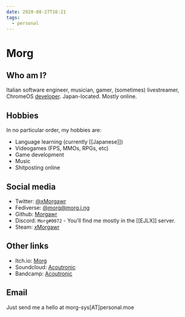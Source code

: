 ```yaml
---
date: 2020-08-27T16:21
tags:
  - personal
---
```


# Morg

## Who am I?

Italian software engineer, musician, gamer, (sometimes) livestreamer, ChromeOS
[developer](https://chromium-review.googlesource.com/q/owner:morg%2540chromium.org).
Japan-located. Mostly online.

## Hobbies

In no particular order, my hobbies are:

 * Language learning (currently [[Japanese]])
 * Videogames (FPS, MMOs, RPGs, etc)
 * Game development
 * Music
 * Shitposting online

## Social media

 * Twitter: [@xMorgawr](https://twitter.com/xMorgawr)
 * Fediverse: [@morg@morg.i.ng](https://morg.i.ng/morg)
 * Github: [Morgawr](https://github.com/Morgawr)
 * Discord: `Morg#0072` - You'll find me mostly in the [[EJLX]] server.
 * Steam: [xMorgawr](http://steam.personal.moe)

## Other links

 * Itch.io: [Morg](https://morg.itch.io/)
 * Soundcloud: [Acoutronic](https://soundcloud.com/acoutronic)
 * Bandcamp: [Acoutronic](http://acoutronic.bandcamp.com/)

## Email

Just send me a hello at morg-sys[AT]personal.moe
